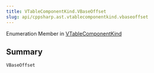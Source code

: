 ```yaml
---
title: VTableComponentKind.VBaseOffset
slug: api/cppsharp.ast.vtablecomponentkind.vbaseoffset
---
```

Enumeration Member in [VTableComponentKind](/api/cppsharp/ast/vtablecomponentkind)

## Summary



```csharp
VBaseOffset
```

